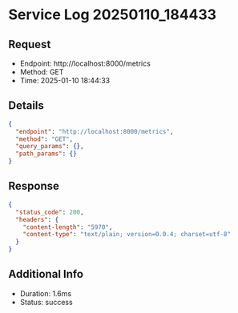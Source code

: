 # Service Log 20250110_184433

## Request
- Endpoint: http://localhost:8000/metrics
- Method: GET
- Time: 2025-01-10 18:44:33

## Details
```json
{
  "endpoint": "http://localhost:8000/metrics",
  "method": "GET",
  "query_params": {},
  "path_params": {}
}
```

## Response
```json
{
  "status_code": 200,
  "headers": {
    "content-length": "5970",
    "content-type": "text/plain; version=0.0.4; charset=utf-8"
  }
}
```

## Additional Info
- Duration: 1.6ms
- Status: success
